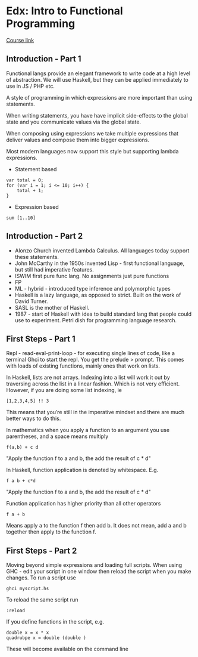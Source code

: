 # Edx: Intro to Functional Programming 

[Course link](https://courses.edx.org/courses/course-v1:DelftX+FP101x+3T2015/course/)

## Introduction - Part 1

Functional langs provide an elegant framework to write code at a high level of abstraction. We will use Haskell, but they can be applied immediately to use in JS / PHP etc.

A style of programming in which expressions are more important than using statements.

When writing statements, you have have implicit side-effects to the global state and you communicate values via the global state.

When composing using expressions we take multiple expressions that deliver values and compose them into bigger expressions.

Most modern languages now support this style but supporting lambda expressions.

* Statement based

```
var total = 0;
for (var i = 1; i <= 10; i++) {
    total + 1;
}
```

* Expression based

```
sum [1..10]
```

## Introduction - Part 2

* Alonzo Church invented Lambda Calculus. All languages today support these statements.
* John McCarthy in the 1950s invented Lisp - first functional language, but still had imperative features.
* ISWIM first pure func lang. No assignments just pure functions
* FP
* ML - hybrid - introduced type inference and polymorphic types
* Haskell is a lazy language, as opposed to strict. Built on the work of David Turner.
* SASL is the mother of Haskell.
* 1987 - start of Haskell with idea to build standard lang that people could use to experiment. Petri dish for programming language research.

## First Steps - Part 1

Repl - read-eval-print-loop - for executing single lines of code, like a terminal
Ghci to start the repl.
You get the prelude > prompt.
This comes with loads of existing functions, mainly ones that work on lists.

In Haskell, lists are not arrays. Indexing into a list will work it out by traversing across the list in a linear fashion. Which is not very efficient. However, if you are doing some list indexing, ie
```
[1,2,3,4,5] !! 3
```
This means that you’re still in the imperative mindset and there are much better ways to do this.

In mathematics when you apply a function to an argument you use parentheses, and a space means multiply
```
f(a,b) + c d
```
"Apply the function f to a and b, the add the result of c * d"

In Haskell, function application is denoted by whitespace. E.g.
```
f a b + c*d
```
"Apply the function f to a and b, the add the result of c * d"

Function application has higher priority than all other operators
```
f a + b
```
Means apply a to the function f then add b. It does not mean, add a and b together then apply to the function f.

## First Steps - Part 2

Moving beyond simple expressions and loading full scripts.
When using GHC - edit your script in one window then reload the script when you make changes.
To run a script use

```
ghci myscript.hs
```

To reload the same script run
```
:reload
```

If you define functions in the script, e.g.
```
double x = x * x
quadrubpe x = double (double ) 
```
These will become available on the command line



